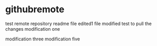 # githubremote
test remote repository
readme file edited1
file modified
test to pull the changes
modification one

modification three
modification five